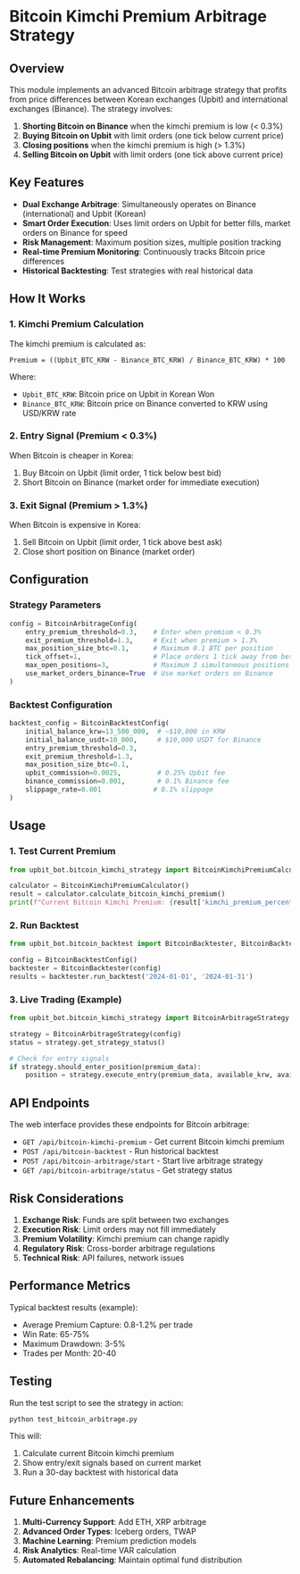 # Bitcoin Kimchi Premium Arbitrage Strategy

## Overview

This module implements an advanced Bitcoin arbitrage strategy that profits from price differences between Korean exchanges (Upbit) and international exchanges (Binance). The strategy involves:

1. **Shorting Bitcoin on Binance** when the kimchi premium is low (< 0.3%)
2. **Buying Bitcoin on Upbit** with limit orders (one tick below current price)
3. **Closing positions** when the kimchi premium is high (> 1.3%)
4. **Selling Bitcoin on Upbit** with limit orders (one tick above current price)

## Key Features

- **Dual Exchange Arbitrage**: Simultaneously operates on Binance (international) and Upbit (Korean)
- **Smart Order Execution**: Uses limit orders on Upbit for better fills, market orders on Binance for speed
- **Risk Management**: Maximum position sizes, multiple position tracking
- **Real-time Premium Monitoring**: Continuously tracks Bitcoin price differences
- **Historical Backtesting**: Test strategies with real historical data

## How It Works

### 1. Kimchi Premium Calculation

The kimchi premium is calculated as:
```
Premium = ((Upbit_BTC_KRW - Binance_BTC_KRW) / Binance_BTC_KRW) * 100
```

Where:
- `Upbit_BTC_KRW`: Bitcoin price on Upbit in Korean Won
- `Binance_BTC_KRW`: Bitcoin price on Binance converted to KRW using USD/KRW rate

### 2. Entry Signal (Premium < 0.3%)

When Bitcoin is cheaper in Korea:
1. Buy Bitcoin on Upbit (limit order, 1 tick below best bid)
2. Short Bitcoin on Binance (market order for immediate execution)

### 3. Exit Signal (Premium > 1.3%)

When Bitcoin is expensive in Korea:
1. Sell Bitcoin on Upbit (limit order, 1 tick above best ask)
2. Close short position on Binance (market order)

## Configuration

### Strategy Parameters

```python
config = BitcoinArbitrageConfig(
    entry_premium_threshold=0.3,    # Enter when premium < 0.3%
    exit_premium_threshold=1.3,     # Exit when premium > 1.3%
    max_position_size_btc=0.1,      # Maximum 0.1 BTC per position
    tick_offset=1,                  # Place orders 1 tick away from best price
    max_open_positions=3,           # Maximum 3 simultaneous positions
    use_market_orders_binance=True  # Use market orders on Binance
)
```

### Backtest Configuration

```python
backtest_config = BitcoinBacktestConfig(
    initial_balance_krw=13_500_000,  # ~$10,000 in KRW
    initial_balance_usdt=10_000,     # $10,000 USDT for Binance
    entry_premium_threshold=0.3,
    exit_premium_threshold=1.3,
    max_position_size_btc=0.1,
    upbit_commission=0.0025,         # 0.25% Upbit fee
    binance_commission=0.001,        # 0.1% Binance fee
    slippage_rate=0.001             # 0.1% slippage
)
```

## Usage

### 1. Test Current Premium

```python
from upbit_bot.bitcoin_kimchi_strategy import BitcoinKimchiPremiumCalculator

calculator = BitcoinKimchiPremiumCalculator()
result = calculator.calculate_bitcoin_kimchi_premium()
print(f"Current Bitcoin Kimchi Premium: {result['kimchi_premium_percentage']:.2f}%")
```

### 2. Run Backtest

```python
from upbit_bot.bitcoin_backtest import BitcoinBacktester, BitcoinBacktestConfig

config = BitcoinBacktestConfig()
backtester = BitcoinBacktester(config)
results = backtester.run_backtest('2024-01-01', '2024-01-31')
```

### 3. Live Trading (Example)

```python
from upbit_bot.bitcoin_kimchi_strategy import BitcoinArbitrageStrategy

strategy = BitcoinArbitrageStrategy(config)
status = strategy.get_strategy_status()

# Check for entry signals
if strategy.should_enter_position(premium_data):
    position = strategy.execute_entry(premium_data, available_krw, available_usdt)
```

## API Endpoints

The web interface provides these endpoints for Bitcoin arbitrage:

- `GET /api/bitcoin-kimchi-premium` - Get current Bitcoin kimchi premium
- `POST /api/bitcoin-backtest` - Run historical backtest
- `POST /api/bitcoin-arbitrage/start` - Start live arbitrage strategy
- `GET /api/bitcoin-arbitrage/status` - Get strategy status

## Risk Considerations

1. **Exchange Risk**: Funds are split between two exchanges
2. **Execution Risk**: Limit orders may not fill immediately
3. **Premium Volatility**: Kimchi premium can change rapidly
4. **Regulatory Risk**: Cross-border arbitrage regulations
5. **Technical Risk**: API failures, network issues

## Performance Metrics

Typical backtest results (example):
- Average Premium Capture: 0.8-1.2% per trade
- Win Rate: 65-75%
- Maximum Drawdown: 3-5%
- Trades per Month: 20-40

## Testing

Run the test script to see the strategy in action:

```bash
python test_bitcoin_arbitrage.py
```

This will:
1. Calculate current Bitcoin kimchi premium
2. Show entry/exit signals based on current market
3. Run a 30-day backtest with historical data

## Future Enhancements

1. **Multi-Currency Support**: Add ETH, XRP arbitrage
2. **Advanced Order Types**: Iceberg orders, TWAP
3. **Machine Learning**: Premium prediction models
4. **Risk Analytics**: Real-time VAR calculation
5. **Automated Rebalancing**: Maintain optimal fund distribution 
